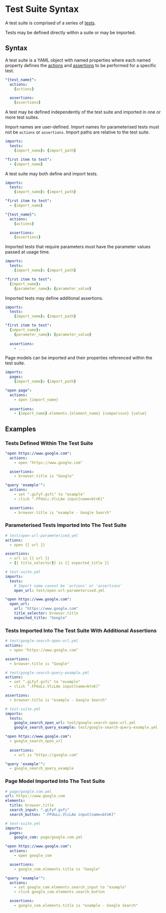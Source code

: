 # Test Suite Syntax

A test suite is comprised of a series of [tests](/test-syntax.md).

Tests may be defined directly within a suite or may be imported.

## Syntax

A test suite is a YAML object with named properties where each named property defines the 
[actions](/action-syntax.md) and [assertions](/assertion-syntax.md) to be performed for a specific test.

```yaml
"{test_name}":
  actions:
    {actions}

  assertions:
    {assertions}
```

A test may be defined independently of the test suite and imported in one or more test suites.

Import names are user-defined. Import names for parameterised tests must not be `actions` or `assertions`.
Import paths are relative to the test suite.

```yaml
imports:
  tests:
    {import_name}: {import_path}

"first item to test":
  - {import_name}
```

A test suite may both define and import tests.

```yaml
imports:
  tests:
    {import_name}: {import_path}

"first item to test":
  - {import_name}

"{test_name}":
  actions:
    {actions}

  assertions:
    {assertions}
```

Imported tests that require parameters must have the parameter values passed at usage time.

```yaml
imports:
  tests:
    {import_name}: {import_path}

"first item to test":
  {import_name}:
    {parameter_name}: {parameter_value}
```

Imported tests may define additional assertions.

```yaml
imports:
  tests:
    {import_name}: {import_path}

"first item to test":
  {import_name}:
    {parameter_name}: {parameter_value}
    
  assertions:
    - ...
```

Page models can be imported and their properties referenced within the test suite.

```yaml
imports:
  pages:
    {import_name}: {import_path}

"open page":
  actions:
    - open {import_name}
    
  assertions:
    - {import_name}.elements.{element_name} {comparison} {value}
```

## Examples

### Tests Defined Within The Test Suite

```yaml
"open https://www.google.com":
  actions:
    - open "https://www.google.com"

  assertions:
    - browser.title is "Google"

"query 'example'":
  actions:
    - set ".gLFyf.gsfi" to "example"
    - click ".FPdoLc.VlcLAe input[name=btnK]"

  assertions:
    - browser.title is "example - Google Search"
```

### Parameterised Tests Imported Into The Test Suite

```yaml
# test/open-url-parameterised.yml
actions:
  - open {{ url }}

assertions:
  - url is {{ url }}
  - {{ title_selector}} is {{ expected_title }}
```

```yaml
# test-suite.yml
imports:
  tests:
    # Import name cannot be 'actions' or 'assertions'
    open_url: test/open-url-parameterised.yml

"open https://www.google.com":
  open_url:
    url: "https://www.google.com"
    title_selector: browser.title
    expected_title: "Google"
```

### Tests Imported Into The Test Suite With Additional Assertions

```yaml
# test/google-search-open-url.yml
actions:
  - open "https://www.google.com"

assertions:
  - browser.title is "Google"
```

```yaml
# test/google-search-query-example.yml
actions:
  - set ".gLFyf.gsfi" to "example"
  - click ".FPdoLc.VlcLAe input[name=btnK]"

assertions:
  - browser.title is "example - Google Search"
```

```yaml
# test-suite.yml
imports:
  tests:
    google_search_open_url: test/google-search-open-url.yml
    google_search_query_example: test/google-search-query-example.yml

"open https://www.google.com":
  - google_search_open_url
  
  assertions:
    - url is "https://google.com"

"query 'example'":
  - google_search_query_example
```

### Page Model Imported Into The Test Suite

```yaml
# page/google.com.yml
url: https://www.google.com
elements:
  title: browser.title
  search_input: ".gLFyf.gsfi"
  search_button: ".FPdoLc.VlcLAe input[name=btnK]"
```

```yaml
# test-suite.yml
imports:
  pages:
    google_com: page/google.com.yml

"open https://www.google.com":
  actions:
    - open google_com

  assertions:
    - google_com.elements.title is "Google"

"query 'example'":
  actions:
    - set google_com.elements.search_input to "example"
    - click google_com.elements.search_button

  assertions:
    - google_com.elements.title is "example - Google Search"
```
